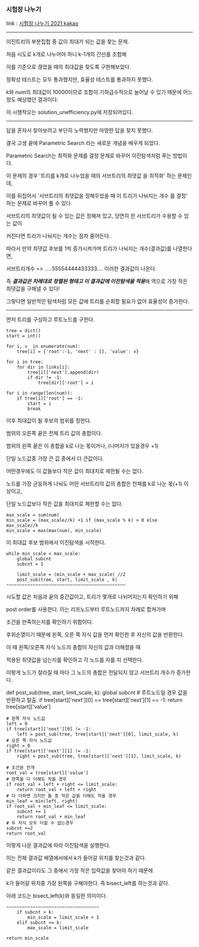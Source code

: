 ### 시험장 나누기
link : [시험장 나누기 2021 kakao](https://programmers.co.kr/learn/courses/30/lessons/81305)

-----------------------------------

이진트리의 부분집합 중 값이 최대가 되는 값을 찾는 문제.

처음 시도로 k개로 나누어야 하니 k-1개의 간선를 조합해

이를 기준으로 끊었을 때의 최대값을 찾도록 구현해보았다.

정확성 테스트는 모두 통과했지만, 효율성 테스트를 통과하지 못했다.

k와 num의 최대값이 10000이므로 조합이 기하급수적으로 늘어날 수 있기 때문에 어느정도 예상했던 결과이다. 

이 시행착오는 solution_unefficiency.py에 저장되어있다. 

-------------------------------

답을 혼자서 찾아보려고 부단히 노력했지만 마땅한 답을 찾지 못했다.

결국 고생 끝에 Parametric Search 라는 새로운 개념을 배우게 되었다.

Parametric Search는 최적화 문제를 결정 문제로 바꾸어 이진탐색처럼 푸는 방법이다.

이 문제의 경우 '트리를 k개로 나누었을 때의 서브트리의 최댓값 을 최적화' 하는 문제인데,

이를 뒤집어서 '서브트리의 최댓값을 정해두었을 때 이 트리가 나눠지는 개수 를 결정' 하는 문제로 바꾸어 풀 수 있다.

서브트리의 최댓값이 될 수 있는 값은 정해져 있고, 당연히 한 서브트리가 수용할 수 있는 값이

커진다면 트리가 나눠지는 개수는 점차 줄어든다.

따라서 만약 최댓값 후보를 1씩 증가시켜가며 트리가 나눠지는 개수(결과값)를 나열한다면,

서브트리개수 => .....55554444433333.... 이러한 결과값이 나온다.

즉 ***결과값은 차례대로 정렬된 형태고 이 결과값에 이진탐색을 적용***해 역으로 가장 작은 최댓값을 구해낼 수 있다!

그렇다면 일반적인 탐색처럼 모든 값에 트리를 순회할 필요가 없어 효율성이 증가한다.

------------------------------------------------

먼저 트리를 구성하고 루트노드를 구한다.

    tree = dict()
    start = int()

    for i, v  in enumerate(num):
        tree[i] = {'root':-1, 'next' : [], 'value': v}

    for i in tree: 
        for dir in links[i]:
            tree[i]['next'].append(dir)
            if dir != -1:
                tree[dir]['root'] = i

    for i in range(len(num)):
        if tree[i]['root'] == -1:
            start = i
            break

이후 최대값이 될 후보의 범위를 정한다.

범위의 오른쪽 끝은 전체 트리 값의 총합이다.

범위의 왼쪽 끝은 이 총합을 k로 나눈 몫이거나, (나머지가 있을경우 +1)

단일 노드값중 가장 큰 값 중에서 더 큰값이다.

어떤경우에도 이 값들보다 작은 값이 최대치로 제한될 수는 없다.

노드를 가장 균등하게 나눠도 어떤 서브트리의 값의 총합은 전체를 k로 나눈 몫(+1) 이상이고,

단일 노드값보다 작은 값을 최대치로 제한할 수는 없다.

    max_scale = sum(num)
    min_scale = (max_scale//k) +1 if (max_scale % k) > 0 else  max_scale//k 
    min_scale = max(max(num), min_scale)

이 최대값 후보 범위에서 이진탐색을 시작한다.

    while min_scale < max_scale:
        global subcnt
        subcnt = 1
        
        limit_scale = (min_scale + max_scale) //2
        post_sub(tree, start, limit_scale , k)
    ~~~~~~~~~~~~~~~~~~~~~~~~~~~~~~~~~~~~~~~~~~~~~ 

시도할 값은 처음과 끝의 중간값이고, 트리가 몇개로 나뉘어지는지 확인하기 위해

post order를 사용한다. 이는 리프노드부터 루트노드까지 차례로 합쳐가며

조건을 만족하는지를 확인하기 위함이다.

후위순열이기 때문에 왼쪽, 오른 쪽 자식 값을 먼저 확인한 후 자신의 값을 반환한다.

이 때 왼쪽/오른쪽 자식 노드의 총합이 자신의 값과 더해졌을 때

적용된 최댓값을 넘는지를 확인하고 각 노드를 자를 지 선택한다.

이렇게 노드가 잘라질 때 마다 그 노드의 총합은 전달되지 않고 서브트리 개수가 증가한다.
    
def post_sub(tree, start, limit_scale, k):
    global subcnt
    # 루트노드일 경우 값을 반환하고 탈출.
    if tree[start]['next'][0] == tree[start]['next'][1] == -1:
        return tree[start]['value']

    # 왼쪽 자식 노드값
    left = 0
    if tree[start]['next'][0] != -1:
        left = post_sub(tree, tree[start]['next'][0], limit_scale, k)
    # 오른 쪽 자식 노드값
    right = 0
    if tree[start]['next'][1] != -1:
        right = post_sub(tree, tree[start]['next'][1], limit_scale, k)

    # 조건문 전개
    root_val = tree[start]['value']
    # 양쪽을 다 더해도 작을 경우
    if root_val + left + right <= limit_scale:
        return root_val + left + right
    # 다 더하면 크지만 둘 중 작은 값을 더해도 작을 경우
    min_leaf = min(left, right)
    if root_val + min_leaf <= limit_scale:
        subcnt += 1
        return root_val + min_leaf 
    # 두 자식 모두 더할 수 없는경우
    subcnt +=2
    return root_val

이렇게 나온 결과값에 따라 이진탐색을 실행한다.

이는 전체 결과값 배열에서에서 k가 들어갈 위치를 찾는것과 같다.

같은 결과값이라도 그 중에서 가장 작은 입력값을 찾아야 하기 때문에

k가 들어갈 위치중 가장 왼쪽을 구해야한다. 즉 bisect_left를 하는것과 같다.

아래 코드는 bisect_left(k)와 동일한 의미이다.

    ~~~~~~~~~~~~~~~~~~~~~~~~~~~~~~~~~~~
        if subcnt > k:
            min_scale = limit_scale + 1
        elif subcnt <= k:
            max_scale = limit_scale

    return min_scale


